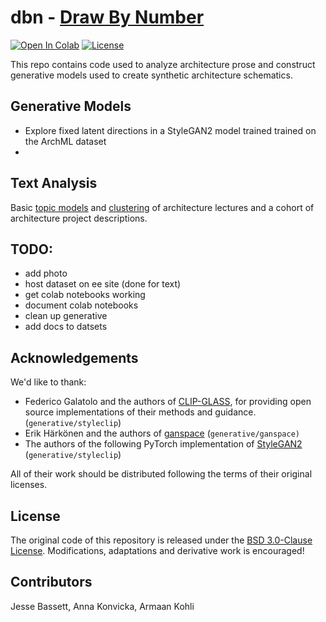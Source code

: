 # dbn - [Draw By Number](https://jessebassett.net/Thesis.html)

[![Open In Colab](https://colab.research.google.com/assets/colab-badge.svg)](https://colab.research.google.com/github/armaank/dbn/blob/main/dbn/Explore.ipynb)
[![License](https://img.shields.io/badge/License-BSD_3--Clause-blue.svg)](https://opensource.org/licenses/BSD-3-Clause)


This repo contains code used to analyze architecture prose and construct generative models used to create synthetic architecture schematics.


## Generative Models
* Explore fixed latent directions in a StyleGAN2 model trained trained on the ArchML dataset
* 

## Text Analysis 

Basic [topic models](https://colab.research.google.com/github/armaank/dbn/blob/main/text-analysis/topicmodel.ipynb) and [clustering](https://colab.research.google.com/github/armaank/dbn/blob/main/text-analysis/umap.ipynb) of architecture lectures and a cohort of architecture project descriptions. 

## TODO:
* add photo 
* host dataset on ee site (done for text)
* get colab notebooks working
* document colab notebooks
* clean up generative
* add docs to datsets

## Acknowledgements
We'd like to thank:

* Federico Galatolo and the authors of [CLIP-GLASS](https://github.com/galatolofederico/clip-glass),
for providing open source implementations of their methods and guidance. (`generative/styleclip`) 
* Erik Härkönen and the authors of [ganspace](https://github.com/harskish/ganspace) (`generative/ganspace)`
* The authors of the following PyTorch implementation of [StyleGAN2](https://github.com/adriansahlman/stylegan2_pytorch) (`generative/styleclip`)

All of their work should be distributed following the terms of their original licenses. 

## License

The original code of this repository is  released under the [BSD 3.0-Clause License](https://github.com/armaank/dbn/blob/main/LICENSE). Modifications, adaptations and derivative work is encouraged! 


## Contributors

Jesse Bassett, Anna Konvicka, Armaan Kohli 

